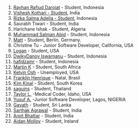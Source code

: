 1. [Rayhan Rafiud Darojat](https://github.com/rafiudd) - Student, Indonesia
2. [Vishesh Kothari - Student](https://github.com/vishy-kothari-96), India
3. [Rizka Salma Adelia - Student](https://github.com/rizkasalmaadelia), Indonesia
4. Saurabh Tiwari - Student, India
5. Harichane Ishak - Student, Algeria
6. [Muhammad Salman Abid](https://github.com/beecoder77) - Student, Indonesia
7. [Matt](https://github.com/recalibrated) - Student, Berlin, Germany.
8. Christine Tu - Junior Software Developer, California, USA
9. [Logan](https://github.com/LoganLilypad) - Student, USA
10. [DwikyDanov Iswarnanu](https://github.com/putuayu202) - Student, Indonesia
11. [hafidzamr](https://github.com/hafidzamr) - Student, Indonesia
11. [Martin K](https://github.com/martink-rsa) - Student, South Africa
12. [Kelvin Osh](https://github.com/kelvinosh) - Unemployed, USA
13. [Franklin Henrique](https://github.com/franklinhenri) - Natal, Brasil
14. [Kim Kinal](http://github.com/kimkinal) - Student, South Korea
15. [saguins](https://github.com/saguins) - Student, Thailand
16. [Taylor L.](https://github.com/tleija) -Medical Coder, Idaho, USA
17. [Yusuf A.](https://github.com/sanxy) -Junior Software Developer, Lagos, NIGERIA
18. [Gayath](https://github.com/gayathChandira) - Student, Sri Lanka
19. [Sarthak Agrawal](https://github.com/sarthakagrawal9128) - Student, India
20. [Arpit Bhattar](https://github.com/aptbhattar) - Student, India
21. [Aidan Molloy](https://github.com/AidanMolloy) - Student, Ireland
